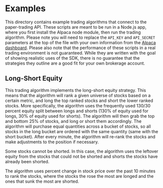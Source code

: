 # Examples

This directory contains example trading algorithms that connect to the paper-trading API.  These scripts are meant to be run in a Node.js app, where you first install the Alpaca node module, then run the trading algorithm.  Please note you will need to replace the `API_KEY` and `API_SECRET` parameters at the top of the file with your own information from the [Alpaca dashboard](https://app.alpaca.markets/).  Please also note that the performance of these scripts in a real trading environment is not guaranteed. While they are written with the goal of showing realistic uses of the SDK, there is no guarantee that the strategies they outline are a good fit for your own brokerage account.

## Long-Short Equity

This trading algorithm implements the long-short equity strategy.  This means that the algorithm will rank a given universe of stocks based on a certain metric, and long the top ranked stocks and short the lower ranked stocks.  More specifically, the algorithm uses the frequently used 130/30 percent equity split between longs and shorts (130% of equity used for longs, 30% of equity used for shorts).  The algorithm will then grab the top and bottom 25% of stocks, and long or short them accordingly.  The algorithm will purchase equal quantities across a bucket of stocks, so all stocks in the long bucket are ordered with the same quantity (same with the short bucket).  After every minute, the algorithm will re-rank the stocks and make adjustments to the position if necessary.

Some stocks cannot be shorted.  In this case, the algorithm uses the leftover equity from the stocks that could not be shorted and shorts the stocks have already been shorted.

The algorithm uses percent change in stock price over the past 10 minutes to rank the stocks, where the stocks the rose the most are longed and the ones that sunk the most are shorted.